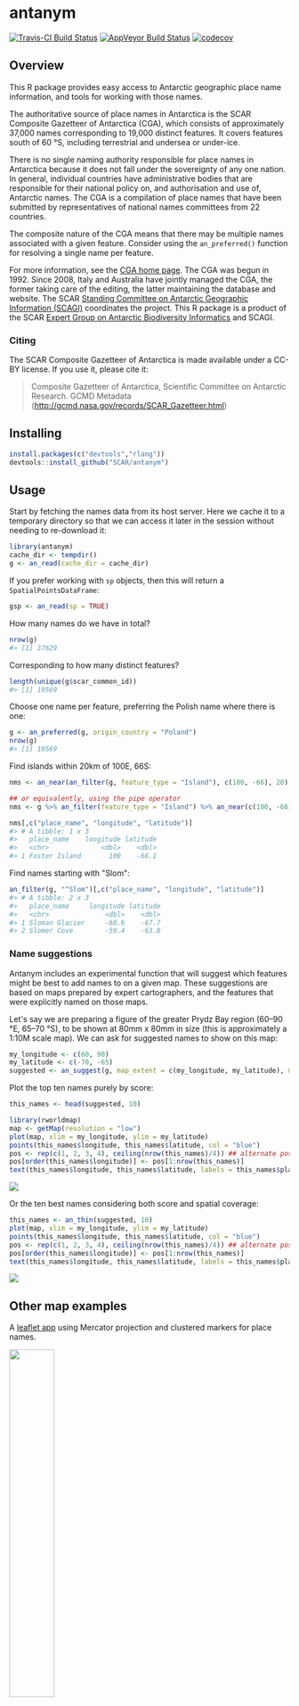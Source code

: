 
<!-- README.md is generated from README.Rmd. Please edit that file -->
antanym
=======

[![Travis-CI Build Status](https://travis-ci.org/SCAR/antanym.svg?branch=master)](https://travis-ci.org/SCAR/antanym) [![AppVeyor Build Status](https://ci.appveyor.com/api/projects/status/github/SCAR/antanym?branch=master&svg=true)](https://ci.appveyor.com/project/SCAR/antanym) [![codecov](https://codecov.io/gh/SCAR/antanym/branch/master/graph/badge.svg)](https://codecov.io/gh/SCAR/antanym)

Overview
--------

This R package provides easy access to Antarctic geographic place name information, and tools for working with those names.

The authoritative source of place names in Antarctica is the SCAR Composite Gazetteer of Antarctica (CGA), which consists of approximately 37,000 names corresponding to 19,000 distinct features. It covers features south of 60 °S, including terrestrial and undersea or under-ice.

There is no single naming authority responsible for place names in Antarctica because it does not fall under the sovereignty of any one nation. In general, individual countries have administrative bodies that are responsible for their national policy on, and authorisation and use of, Antarctic names. The CGA is a compilation of place names that have been submitted by representatives of national names committees from 22 countries.

The composite nature of the CGA means that there may be multiple names associated with a given feature. Consider using the `an_preferred()` function for resolving a single name per feature.

For more information, see the [CGA home page](http://data.aad.gov.au/aadc/gaz/scar/). The CGA was begun in 1992. Since 2008, Italy and Australia have jointly managed the CGA, the former taking care of the editing, the latter maintaining the database and website. The SCAR [Standing Committee on Antarctic Geographic Information (SCAGI)](http://www.scar.org/data-products/scagi) coordinates the project. This R package is a product of the SCAR [Expert Group on Antarctic Biodiversity Informatics](http://www.scar.org/ssg/life-sciences/eg-abi) and SCAGI.

### Citing

The SCAR Composite Gazetteer of Antarctica is made available under a CC-BY license. If you use it, please cite it:

> Composite Gazetteer of Antarctica, Scientific Committee on Antarctic Research. GCMD Metadata (<http://gcmd.nasa.gov/records/SCAR_Gazetteer.html>)

Installing
----------

``` r
install.packages(c("devtools","rlang"))
devtools::install_github("SCAR/antanym")
```

Usage
-----

Start by fetching the names data from its host server. Here we cache it to a temporary directory so that we can access it later in the session without needing to re-download it:

``` r
library(antanym)
cache_dir <- tempdir()
g <- an_read(cache_dir = cache_dir)
```

If you prefer working with `sp` objects, then this will return a `SpatialPointsDataFrame`:

``` r
gsp <- an_read(sp = TRUE)
```

How many names do we have in total?

``` r
nrow(g)
#> [1] 37629
```

Corresponding to how many distinct features?

``` r
length(unique(g$scar_common_id))
#> [1] 19569
```

Choose one name per feature, preferring the Polish name where there is one:

``` r
g <- an_preferred(g, origin_country = "Poland")
nrow(g)
#> [1] 19569
```

Find islands within 20km of 100E, 66S:

``` r
nms <- an_near(an_filter(g, feature_type = "Island"), c(100, -66), 20)

## or equivalently, using the pipe operator
nms <- g %>% an_filter(feature_type = "Island") %>% an_near(c(100, -66), 20)

nms[,c("place_name", "longitude", "latitude")]
#> # A tibble: 1 x 3
#>   place_name    longitude latitude
#>   <chr>             <dbl>    <dbl>
#> 1 Foster Island       100    -66.1
```

Find names starting with "Slom":

``` r
an_filter(g, "^Slom")[,c("place_name", "longitude", "latitude")]
#> # A tibble: 2 x 3
#>   place_name     longitude latitude
#>   <chr>              <dbl>    <dbl>
#> 1 Sloman Glacier     -68.6    -67.7
#> 2 Slomer Cove        -59.4    -63.8
```

### Name suggestions

Antanym includes an experimental function that will suggest which features might be best to add names to on a given map. These suggestions are based on maps prepared by expert cartographers, and the features that were explicitly named on those maps.

Let's say we are preparing a figure of the greater Prydz Bay region (60–90 °E, 65–70 °S), to be shown at 80mm x 80mm in size (this is approximately a 1:10M scale map). We can ask for suggested names to show on this map:

``` r
my_longitude <- c(60, 90)
my_latitude <- c(-70, -65)
suggested <- an_suggest(g, map_extent = c(my_longitude, my_latitude), map_dimensions = c(80, 80))
```

Plot the top ten names purely by score:

``` r
this_names <- head(suggested, 10)

library(rworldmap)
map <- getMap(resolution = "low")
plot(map, xlim = my_longitude, ylim = my_latitude)
points(this_names$longitude, this_names$latitude, col = "blue")
pos <- rep(c(1, 2, 3, 4), ceiling(nrow(this_names)/4)) ## alternate positions of labels to reduce overlap
pos[order(this_names$longitude)] <- pos[1:nrow(this_names)]
text(this_names$longitude, this_names$latitude, labels = this_names$place_name, pos = pos)
```

<img src="vignettes/README-unnamed-chunk-10-1.png" style="display: block; margin: auto;" />

Or the ten best names considering both score and spatial coverage:

``` r
this_names <- an_thin(suggested, 10)
plot(map, xlim = my_longitude, ylim = my_latitude)
points(this_names$longitude, this_names$latitude, col = "blue")
pos <- rep(c(1, 2, 3, 4), ceiling(nrow(this_names)/4)) ## alternate positions of labels to reduce overlap
pos[order(this_names$longitude)] <- pos[1:nrow(this_names)]
text(this_names$longitude, this_names$latitude, labels = this_names$place_name, pos = pos)
```

<img src="vignettes/README-unnamed-chunk-11-1.png" style="display: block; margin: auto;" />

Other map examples
------------------

A [leaflet app](https://australianantarcticdatacentre.github.io/antanym-demo/leaflet.html) using Mercator projection and clustered markers for place names.

<a href="https://australianantarcticdatacentre.github.io/antanym-demo/leaflet.html"><img src="vignettes/README-leaflet.png" width="40%" /></a>

And a similar example using a [polar stereographic projection](https://australianantarcticdatacentre.github.io/antanym-demo/leafletps.html).

<a href="https://australianantarcticdatacentre.github.io/antanym-demo/leafletps.html"><img src="vignettes/README-leafletps.png" width="40%" /></a>

See the [antanym-demo](https://github.com/AustralianAntarcticDataCentre/antanym-demo) repository for the source code of these examples.

Future directions
-----------------

Antanym currently only provides information from the SCAR CGA. This does not cover other features that may be of interest to Antarctic researchers, such as those on subantarctic islands or features that have informal names not registered in the CGA. Antanym may be expanded to cover extra gazetters containing such information, at a later date.
